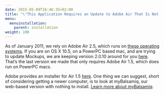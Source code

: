 ```yaml
---
date: 2015-05-09T16:46:35+02:00
title: "\"This Application Requires an Update to Adobe Air That Is Not Available on Your System\" Error"
menu:
  menuinstallation:
    parent: installation
weight: 100
---
```

As of January 2011, we rely on Adobe Air 2.5, which runs on [these operating systems](http://www.adobe.com/products/air/systemreqs/). If you are on OS X 10.5, on a PowerPC based mac, and are trying to update Mockups, we are keeping version 2.0.10 around for you [here](https://balsamiq.com/download/archives/?prefix=mockups-desktop/2.0/). That’s the last version we made that only requires Adobe Air 1.5, which does run on PowerPC macs.

Adobe provides an installer for Air 1.5 [here](http://airdownload.adobe.com/air/mac/download/1.5.3/AdobeAIR.dmg). One thing we can suggest, short of considering getting a newer computer, is to look at myBalsamiq, our web-based version with nothing to install. [Learn more about myBalsamiq](https://balsamiq.com/products/mockups/mybalsamiq).
